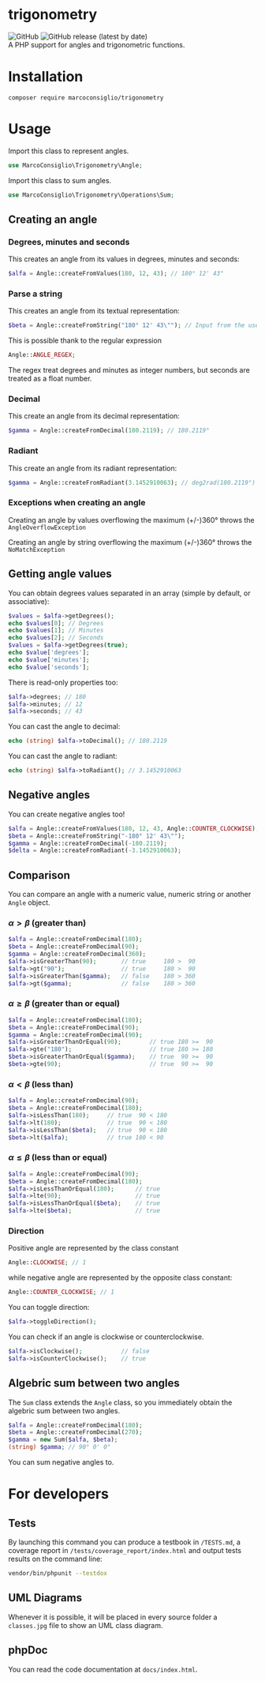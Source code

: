 # trigonometry
<img alt="GitHub" src="https://img.shields.io/github/license/marcoconsiglio/trigonometry">
<img alt="GitHub release (latest by date)" src="https://img.shields.io/github/v/release/marcoconsiglio/trigonometry">
<br>
A PHP support for angles and trigonometric functions.

# Installation
`composer require marcoconsiglio/trigonometry`
# Usage
Import this class to represent angles.
```php
use MarcoConsiglio\Trigonometry\Angle;
```
Import this class to sum angles.
```php
use MarcoConsiglio\Trigonometry\Operations\Sum;
```
## Creating an angle
### Degrees, minutes and seconds
This creates an angle from its values in degrees, minutes and seconds:
```php
$alfa = Angle::createFromValues(180, 12, 43); // 180° 12' 43"
```
### Parse a string
This creates an angle from its textual representation:
```php
$beta = Angle::createFromString("180° 12' 43\""); // Input from the user
```

This is possible thank to the regular expression
```php
Angle::ANGLE_REGEX;
```
The regex treat degrees and minutes as integer numbers, but seconds are treated as a float number.

### Decimal
This create an angle from its decimal representation:
```php
$gamma = Angle::createFromDecimal(180.2119); // 180.2119°
```
### Radiant
This create an angle from its radiant representation:
```php
$gamma = Angle::createFromRadiant(3.1452910063); // deg2rad(180.2119°)
```

### Exceptions when creating an angle
Creating an angle by values overflowing the maximum (+/-)360° throws the `AngleOverflowException`

Creating an angle by string overflowing the maximum (+/-)360° throws the `NoMatchException`

## Getting angle values
You can obtain degrees values separated in an array (simple by default, or associative):
```php
$values = $alfa->getDegrees();
echo $values[0]; // Degrees
echo $values[1]; // Minutes
echo $values[2]; // Seconds
$values = $alfa->getDegrees(true);
echo $value['degrees'];
echo $value['minutes'];
echo $value['seconds'];
```
There is read-only properties too:
```php
$alfa->degrees; // 180
$alfa->minutes; // 12
$alfa->seconds; // 43
```

You can cast the angle to decimal:
```php
echo (string) $alfa->toDecimal(); // 180.2119
```

You can cast the angle to radiant:
```php
echo (string) $alfa->toRadiant(); // 3.1452910063
```

## Negative angles
You can create negative angles too!
```php
$alfa = Angle::createFromValues(180, 12, 43, Angle::COUNTER_CLOCKWISE);
$beta = Angle::createFromString("-180° 12' 43\"");
$gamma = Angle::createFromDecimal(-180.2119); 
$delta = Angle::createFromRadiant(-3.1452910063);
```

## Comparison
You can compare an angle with a numeric value, numeric string or another `Angle` object.
### $\alpha > \beta$ (greater than)
```php
$alfa = Angle::createFromDecimal(180);
$beta = Angle::createFromDecimal(90);
$gamma = Angle::createFromDecimal(360);
$alfa->isGreaterThan(90);       // true     180 >  90
$alfa->gt("90");                // true     180 >  90
$alfa->isGreaterThan($gamma);   // false    180 > 360
$alfa->gt($gamma);              // false    180 > 360
```

### $\alpha \ge \beta$ (greater than or equal)
```php
$alfa = Angle::createFromDecimal(180);
$beta = Angle::createFromDecimal(90);
$gamma = Angle::createFromDecimal(90);
$alfa->isGreaterThanOrEqual(90);        // true 180 >=  90
$alfa->gte("180");                      // true 180 >= 180
$beta->isGreaterThanOrEqual($gamma);    // true  90 >=  90
$beta->gte(90);                         // true  90 >=  90
```

### $\alpha < \beta$ (less than)
```php
$alfa = Angle::createFromDecimal(90);
$beta = Angle::createFromDecimal(180);
$alfa->isLessThan(180);     // true  90 < 180
$alfa->lt(180);             // true  90 < 180
$alfa->isLessThan($beta);   // true  90 < 180
$beta->lt($alfa);           // true 180 < 90
```
### $\alpha \le \beta$ (less than or equal)
```php
$alfa = Angle::createFromDecimal(90);
$beta = Angle::createFromDecimal(180);
$alfa->isLessThanOrEqual(180);      // true
$alfa->lte(90);                     // true
$alfa->isLessThanOrEqual($beta);    // true
$alfa->lte($beta);                  // true
```

### Direction
Positive angle are represented by the class constant
```php
Angle::CLOCKWISE; // 1
```
while negative angle are represented by the opposite class constant:
```php
Angle::COUNTER_CLOCKWISE; // 1
```
You can toggle direction:
```php
$alfa->toggleDirection();
```
You can check if an angle is clockwise or counterclockwise.
```php
$alfa->isClockwise();           // false
$alfa->isCounterClockwise();    // true
```
## Algebric sum between two angles
The `Sum` class extends the `Angle` class, so you immediately obtain the algebric sum
between two angles.
```php
$alfa = Angle::createFromDecimal(180);
$beta = Angle::createFromDecimal(270);
$gamma = new Sum($alfa, $beta);
(string) $gamma; // 90° 0' 0"
```
You can sum negative angles to.

# For developers
## Tests
By launching this command you can produce a testbook in `/TESTS.md`, a coverage report in `/tests/coverage_report/index.html` and output tests results on the command line:
```bash
vendor/bin/phpunit --testdox
```
## UML Diagrams
Whenever it is possible, it will be placed in every source folder a `classes.jpg` file to show an UML class diagram.
## phpDoc
You can read the code documentation at `docs/index.html`.